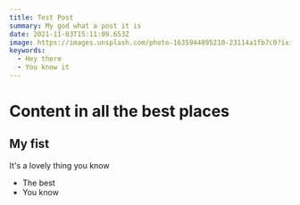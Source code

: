 ```yaml
---
title: Test Post
summary: My god what a post it is
date: 2021-11-03T15:11:09.653Z
image: https://images.unsplash.com/photo-1635944095210-23114a1fb7c0?ixid=MnwxMjA3fDB8MHxwaG90by1wYWdlfHx8fGVufDB8fHx8&ixlib=rb-1.2.1&auto=format&fit=crop&w=870&q=80
keywords:
  - Hey there
  - You know it
---
```

# Content in all the best places

## My fist 

It's a lovely thing you know

* The best
* You know
